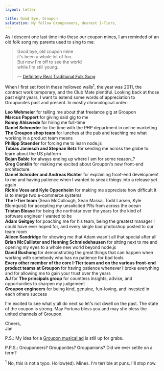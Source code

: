 ```yaml
---
layout: letter

title: Good Bye, Groupon
salutation: My fellow Grouponeers, dearest I-Tiers,
---
```


As I descent one last time into these our coupon mines,
I am reminded of an old folk song my parents used to sing to me:

> Good bye, old coupon mine<br/>
> it's been a whole lot of fun.<br/>
> But now I'm off to see the world<br/>
> while I'm still young.
>
> — [Definitely Real Traditional Folk Song][folk-song]

When I first set foot in these hollowed walls<sup>1</sup>,
the year was 2011, the contract work temporary,
and the Club Mate plentiful.
Looking back at those past eight years,
I want to extend some words of appreciation to Grouponites past and present.
In mostly chronological order:

**Leo Wehmeier** for telling me about that freelance gig at Groupon<br/>
**Marcus Pappert** for giving said gig to me<br/>
**Ronny Ahlswede** for hiring me full-time<br/>
**Daniel Schroeder** for the time with the PHP department in online marketing<br/>
**The Groupon shop team**
for lunches at the pub and teaching me what working in a product team means<br/>
**Philipp Staender** for forcing me to learn node.js<br/>
**Tobias Janiesch and Stephan Betz** for sending me across the globe to learn about the US platform<br/>
**Bojan Babic** for always ending up where I am for some reason..?<br/>
**Greg Conklin** for making me excited about Groupon's new front-end architecture<br/>
**Daniel Schröder and Andreas Richter** for explaining front-end development to me
and having patience when I wanted to sneak things into a release yet again<br/>
**Richie Voss and Kyle Oppenheim** for making me appreciate how difficult it is to merge two e-commerce systems<br/>
**The I-Tier team** (Sean McCullough, Sean Massa, Todd Larsen, Kyle Blomquist)
for accepting my unsolicited PRs from across the ocean<br/>
**Tristan Blease** for being the northstar over the years for the kind of software engineer I wanted to be<br/>
**Adam Geitgey** for poaching me for his team,
being the greatest manager I could have ever hoped for,
and every single bad photoshop posted to our team room<br/>
**Aileen Sandridge** for showing me that Adam wasn't all that special after all<br/>
**Brian McCallister and Henning Schmiedehausen** for sitting next to me
and opening my eyes to a whole new world beyond node.js<br/>
**David Bushong** for demonstrating the great things that can happen
when working with somebody who has no patience for bad tools<br/>
**Every other member of the core I-Tier team and on the various front-end product teams at Groupon**
for having patience whenever I broke everything
and for allowing me to gain your trust over the years<br/>
**AJ** for
**The principals group**
for countless insights, advise, and opportunities to sharpen my judgement<br/>
**Groupon engineers**
for being kind, genuine, fun-loving, and invested in each others success<br/>

I'm excited to see what y'all do next
so let's not dwell on the past.
The state of the coupon is strong.
May Fortuna bless you and may she bless the united channels of Groupon.

Cheers,<br/>
Jan

P.S.: My idea for a [Groupon musical ad][musical-ad] is still up for grabs.

P.P.S.: Grouponeers? Grouponites? Groupanions? Did we ever settle on a term?

<sup>1</sup> No, this is not a typo. Hollow(ed). Mines. I'm terrible at puns. I'll stop now.

[folk-song]: https://soundcloud.com/jkrems/good-bye-old-coupon-mine
[musical-ad]: https://soundcloud.com/jkrems/unfamiliar-places
